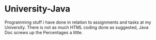 # University-Java
Programming stuff i have done in relation to assignments and tasks at my University. There is not as much HTML coding done as suggested, Java Doc screws up the Percentages a little.
